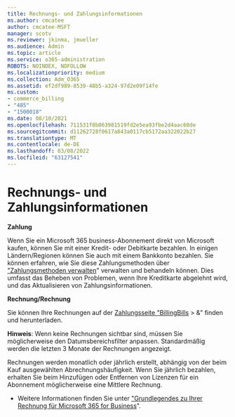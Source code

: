```yaml
---
title: Rechnungs- und Zahlungsinformationen
ms.author: cmcatee
author: cmcatee-MSFT
manager: scotv
ms.reviewer: jkinma, jmueller
ms.audience: Admin
ms.topic: article
ms.service: o365-administration
ROBOTS: NOINDEX, NOFOLLOW
ms.localizationpriority: medium
ms.collection: Adm_O365
ms.assetid: ef2df989-8539-48b5-a324-97d2e09f14fe
ms.custom:
- commerce_billing
- "485"
- "1500018"
ms.date: 08/10/2021
ms.openlocfilehash: 711531f8b063981519fd2e5ea93fbe2d4aac60de
ms.sourcegitcommit: d11262728f0617a843a0117cb5172aa322022b27
ms.translationtype: MT
ms.contentlocale: de-DE
ms.lasthandoff: 03/08/2022
ms.locfileid: "63127541"
---
```

# <a name="invoice-and-payment-information"></a>Rechnungs- und Zahlungsinformationen

**Zahlung**

Wenn Sie ein Microsoft 365 business-Abonnement direkt von Microsoft kaufen, können Sie mit einer Kredit- oder Debitkarte bezahlen.  In einigen Ländern/Regionen können Sie auch mit einem Bankkonto bezahlen.  Sie können erfahren, wie Sie diese Zahlungsmethoden über ["Zahlungsmethoden verwalten](https://docs.microsoft.com/microsoft-365/commerce/billing-and-payments/manage-payment-methods)" verwalten und behandeln können. Dies umfasst das Beheben von Problemen, wenn Ihre Kreditkarte abgelehnt wird, und das Aktualisieren von Zahlungsinformationen.

**Rechnung/Rechnung**

Sie können Ihre Rechnungen auf der [Zahlungsseite "BillingBills](https://go.microsoft.com/fwlink/p/?linkid=848039)  >  &" finden und herunterladen.  

**Hinweis**: Wenn keine Rechnungen sichtbar sind, müssen Sie möglicherweise den Datumsbereichsfilter anpassen.  Standardmäßig werden die letzten 3 Monate der Rechnungen angezeigt.

Rechnungen werden monatlich oder jährlich erstellt, abhängig von der beim Kauf ausgewählten Abrechnungshäufigkeit.  Wenn Sie jährlich bezahlen, erhalten Sie beim Hinzufügen oder Entfernen von Lizenzen für ein Abonnement möglicherweise eine Mittlere Rechnung.

- Weitere Informationen finden Sie unter ["Grundlegendes zu Ihrer Rechnung für Microsoft 365 for Business](https://docs.microsoft.com/microsoft-365/commerce/billing-and-payments/understand-your-invoice2)".